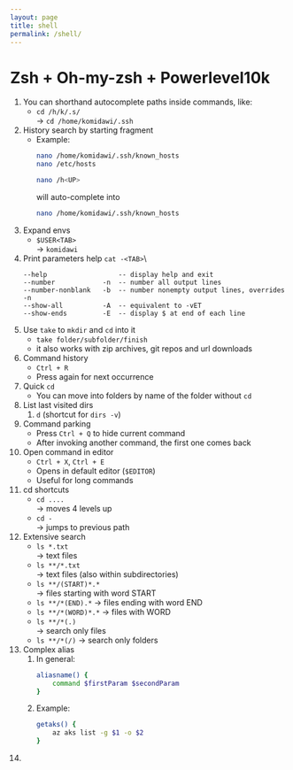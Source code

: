 ```yaml
---
layout: page
title: shell
permalink: /shell/
---
```


# Zsh + Oh-my-zsh + Powerlevel10k

1. You can shorthand autocomplete paths inside commands, like:
   - `cd /h/k/.s/`\
   ->  `cd /home/komidawi/.ssh`
2. History search by starting fragment
   - Example:
        ```bash
        nano /home/komidawi/.ssh/known_hosts
        nano /etc/hosts

        nano /h<UP>
        ```
        will auto-complete into
        ```bash
        nano /home/komidawi/.ssh/known_hosts
        ```
3. Expand envs
   - `$USER<TAB>`\
   -> `komidawi`
4. Print parameters help
   `cat -<TAB>`\
    ```
    --help                  -- display help and exit
    --number            -n  -- number all output lines
    --number-nonblank   -b  -- number nonempty output lines, overrides -n
    --show-all          -A  -- equivalent to -vET
    --show-ends         -E  -- display $ at end of each line
    ```
5. Use `take` to `mkdir` and `cd` into it
   - `take folder/subfolder/finish`
   - it also works with zip archives, git repos and url downloads
6. Command history
   - `Ctrl + R`
   - Press again for next occurrence
7. Quick `cd`
   - You can move into folders by name of the folder without `cd`
1. List last visited dirs
   1. `d` (shortcut for `dirs -v`)
2. Command parking
   - Press `Ctrl + Q` to hide current command
   - After invoking another command, the first one comes back
3. Open command in editor
   - `Ctrl + X`, `Ctrl + E`
   - Opens in default editor (`$EDITOR`)
   - Useful for long commands
4.  cd shortcuts
    - `cd ....` \
    -> moves 4 levels up
    - `cd -`\
    -> jumps to previous path
5.  Extensive search
    - `ls *.txt`\
        -> text files
    - `ls **/*.txt`\
        -> text files (also within subdirectories)
    - `ls **/(START)*.*`	
        -> files starting with word START
    - `ls **/*(END).*`
        -> files ending with word END
    - `ls **/*(WORD)*.*`
        -> files with WORD
    - `ls **/*(.)`	
        -> search only files
    - `ls **/*(/)`
        -> search only folders
1. Complex alias
   1. In general:
        ```bash
        aliasname() {
            command $firstParam $secondParam
        }
        ```
    1. Example:
        ```bash
        getaks() {
            az aks list -g $1 -o $2
        }
        ```
2. 